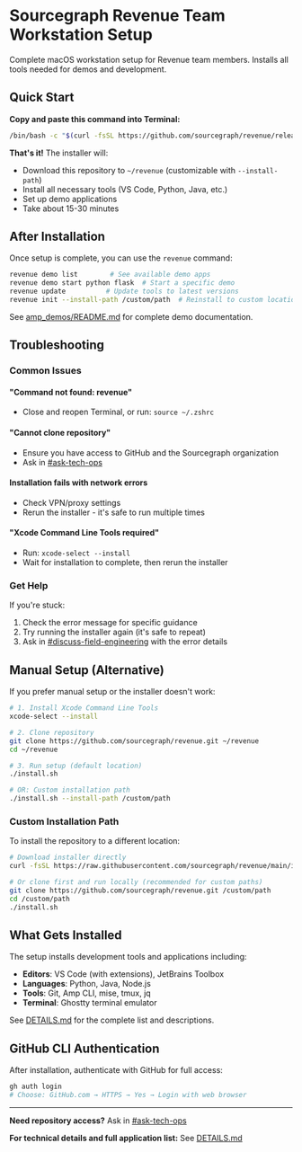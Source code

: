 # Sourcegraph Revenue Team Workstation Setup

Complete macOS workstation setup for Revenue team members. Installs all tools
needed for demos and development.

## Quick Start

**Copy and paste this command into Terminal:**

```bash
/bin/bash -c "$(curl -fsSL https://github.com/sourcegraph/revenue/releases/latest/download/install.sh)"
```

**That's it!** The installer will:

- Download this repository to `~/revenue` (customizable with `--install-path`)
- Install all necessary tools (VS Code, Python, Java, etc.)
- Set up demo applications
- Take about 15-30 minutes

## After Installation

Once setup is complete, you can use the `revenue` command:

```bash
revenue demo list        # See available demo apps
revenue demo start python flask  # Start a specific demo
revenue update          # Update tools to latest versions
revenue init --install-path /custom/path  # Reinstall to custom location
```

See [amp_demos/README.md](amp_demos/README.md) for complete demo documentation.

## Troubleshooting

### Common Issues

#### "Command not found: revenue"

- Close and reopen Terminal, or run: `source ~/.zshrc`

#### "Cannot clone repository"

- Ensure you have access to GitHub and the Sourcegraph organization
- Ask in [#ask-tech-ops](https://sourcegraph.slack.com/archives/C01CSS3TC75)

#### Installation fails with network errors

- Check VPN/proxy settings
- Rerun the installer - it's safe to run multiple times

#### "Xcode Command Line Tools required"

- Run: `xcode-select --install`
- Wait for installation to complete, then rerun the installer

### Get Help

If you're stuck:

1. Check the error message for specific guidance
2. Try running the installer again (it's safe to repeat)
3. Ask in [#discuss-field-engineering](https://sourcegraph.slack.com/archives/C095PTMTS31)
with the error details

## Manual Setup (Alternative)

If you prefer manual setup or the installer doesn't work:

```bash
# 1. Install Xcode Command Line Tools
xcode-select --install

# 2. Clone repository
git clone https://github.com/sourcegraph/revenue.git ~/revenue
cd ~/revenue

# 3. Run setup (default location)
./install.sh

# OR: Custom installation path
./install.sh --install-path /custom/path
```

### Custom Installation Path

To install the repository to a different location:

```bash
# Download installer directly
curl -fsSL https://raw.githubusercontent.com/sourcegraph/revenue/main/install.sh | bash -s -- --install-path /custom/path

# Or clone first and run locally (recommended for custom paths)
git clone https://github.com/sourcegraph/revenue.git /custom/path
cd /custom/path
./install.sh
```

## What Gets Installed

The setup installs development tools and applications including:

- **Editors**: VS Code (with extensions), JetBrains Toolbox
- **Languages**: Python, Java, Node.js
- **Tools**: Git, Amp CLI, mise, tmux, jq
- **Terminal**: Ghostty terminal emulator

See [DETAILS.md](DETAILS.md) for the complete list and descriptions.

## GitHub CLI Authentication

After installation, authenticate with GitHub for full access:

```bash
gh auth login
# Choose: GitHub.com → HTTPS → Yes → Login with web browser
```

---

**Need repository access?** Ask in [#ask-tech-ops](https://sourcegraph.slack.com/archives/C01CSS3TC75)

**For technical details and full application list:** See [DETAILS.md](DETAILS.md)
